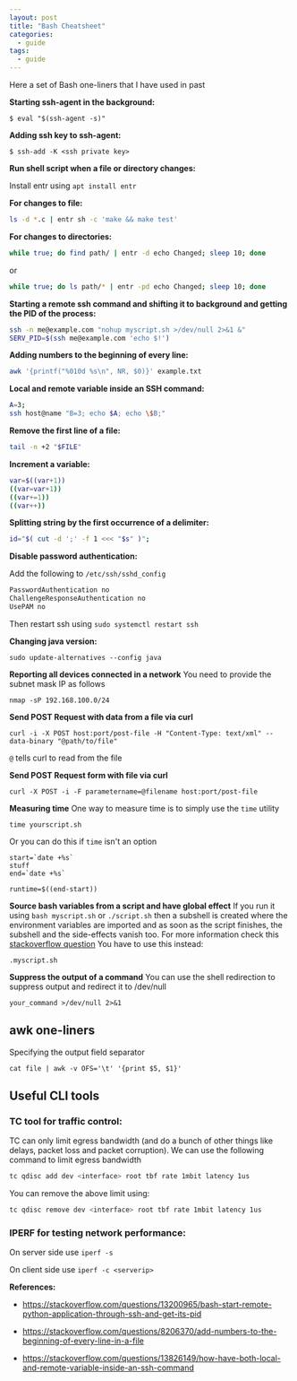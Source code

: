 ```yaml
---
layout: post
title: "Bash Cheatsheet"
categories:
  - guide
tags:
  - guide
---
```

Here a set of Bash one-liners that I have used in past

**Starting ssh-agent in the background:**

`$ eval "$(ssh-agent -s)"`

**Adding ssh key to ssh-agent:**

`$ ssh-add -K <ssh private key>`

**Run shell script when a file or directory changes:**

Install entr using `apt install entr`

**For changes to file:**
```Bash
ls -d *.c | entr sh -c 'make && make test'
```

**For changes to directories:**

```Bash
while true; do find path/ | entr -d echo Changed; sleep 10; done
```
or
```Bash
while true; do ls path/* | entr -pd echo Changed; sleep 10; done
```

**Starting a remote ssh command and shifting it to background and getting the PID of the process:**
```Bash
ssh -n me@example.com "nohup myscript.sh >/dev/null 2>&1 &"
SERV_PID=$(ssh me@example.com 'echo $!')
```

**Adding numbers to the beginning of every line:**
```bash
awk '{printf("%010d %s\n", NR, $0)}' example.txt
```

**Local and remote variable inside an SSH command:**
```bash
A=3;
ssh host@name "B=3; echo $A; echo \$B;"
```

**Remove the first line of a file:**
```bash
tail -n +2 "$FILE"
```

**Increment a variable:**
```bash
var=$((var+1))
((var=var+1))
((var+=1))
((var++))
```

**Splitting string by the first occurrence of a delimiter:**
```bash
id="$( cut -d ';' -f 1 <<< "$s" )";
```

**Disable password authentication:**

Add the following to `/etc/ssh/sshd_config`
```bash
PasswordAuthentication no
ChallengeResponseAuthentication no
UsePAM no
```
Then restart ssh using `sudo systemctl restart ssh`

**Changing java version:**

`sudo update-alternatives --config java`

**Reporting all devices connected in a network**
You need to provide the subnet mask IP as follows

`nmap -sP 192.168.100.0/24`

**Send POST Request with data from a file via curl**
```
curl -i -X POST host:port/post-file -H "Content-Type: text/xml" --data-binary "@path/to/file"
```
`@` tells curl to read from the file

**Send POST Request form with file via curl**
```
curl -X POST -i -F parametername=@filename host:port/post-file
```

**Measuring time**
One way to measure time is to simply use the `time` utility
```
time yourscript.sh
```
Or you can do this if `time` isn't an option
```
start=`date +%s`
stuff
end=`date +%s`

runtime=$((end-start))
```

**Source bash variables from a script and have global effect**
If you run it using `bash myscript.sh` or `./script.sh` then a subshell is created where the environment variables are imported and as soon as the script finishes, the subshell and the side-effects vanish too. For more information check this [stackoverflow question](https://stackoverflow.com/questions/3274397/reload-profile-in-bash-shell-script-in-unix)
You have to use this instead:

`.myscript.sh`

**Suppress the output of a command**
You can use the shell redirection to suppress output and redirect it to /dev/null
```
your_command >/dev/null 2>&1
```
## awk one-liners
Specifying the output field separator
```
cat file | awk -v OFS='\t' '{print $5, $1}'
```

## Useful CLI tools
### TC tool for traffic control:
TC can only limit egress bandwidth (and do a bunch of other things like delays, packet loss and packet corruption). We can use the following command to limit egress bandwidth
```Bash
tc qdisc add dev <interface> root tbf rate 1mbit latency 1us
```

You can remove the above limit using:
```bash
tc qdisc remove dev <interface> root tbf rate 1mbit latency 1us
```

### IPERF for testing network performance:
On server side use `iperf -s`

On client side use `iperf -c <serverip>`

**References:**

- https://stackoverflow.com/questions/13200965/bash-start-remote-python-application-through-ssh-and-get-its-pid

- https://stackoverflow.com/questions/8206370/add-numbers-to-the-beginning-of-every-line-in-a-file

- https://stackoverflow.com/questions/13826149/how-have-both-local-and-remote-variable-inside-an-ssh-command

